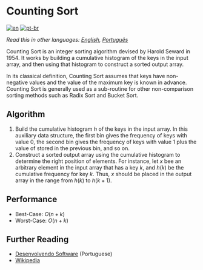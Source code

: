 # Counting Sort

[![en](https://img.shields.io/badge/lang-en-red.svg)](./README.md) [![pt-br](https://img.shields.io/badge/lang-pt--br-green.svg)](README.pt-br.md)

_Read this in other languages: [English](README.md), [Português](README.pt-br.md)_

Counting Sort is an integer sorting algorithm devised by Harold Seward in 1954.
It works by building a cumulative histogram of the keys in the input array, and
then using that histogram to construct a sorted output array.

In its classical definition, Counting Sort assumes that keys have non-negative
values and the value of the maximum key is known in advance. Counting Sort is
generally used as a sub-routine for other non-comparison sorting methods such as
Radix Sort and Bucket Sort.

## Algorithm

1. Build the cumulative histogram $h$ of the keys in the input array. In this
auxiliary data structure, the first bin gives the frequency of keys with value
0, the second bin gives the frequency of keys with value 1 plus the value of
stored in the previous bin, and so on.
2. Construct a sorted output array using the cumulative histogram to determine
the right position of elements. For instance, let $x$ bee an arbitrary element
in the input array that has a key $k$, and $h(k)$ be the cumulative frequency
for key $k$. Thus, $x$ should be placed in the output array in the range from
$h(k)$ to $h(k+1)$.

## Performance

- Best-Case:  $O(n + k)$
- Worst-Case: $O(n + k)$

## Further Reading

- [Desenvolvendo Software](http://desenvolvendosoftware.com.br/algoritmos/ordenacao/counting-sort.html) (Portuguese)
- [Wikipedia](https://en.wikipedia.org/wiki/Counting_sort)
